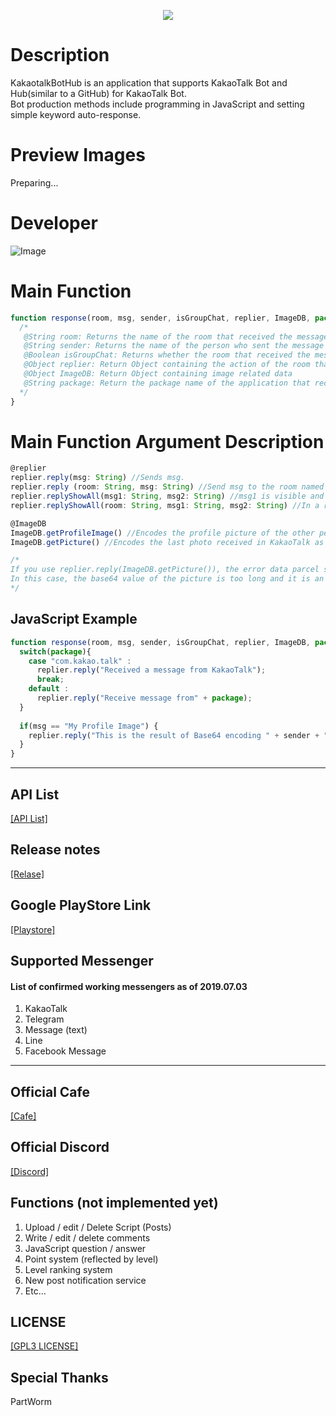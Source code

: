 <p align="center">
  <img src="https://raw.githubusercontent.com/sungbin5304/KakaoTalkBotHub/master/banner.png">
</p>

# Description
KakaotalkBotHub is an application that supports KakaoTalk Bot and Hub(similar to a GitHub) for KakaoTalk Bot.<br>
Bot production methods include programming in JavaScript and setting simple keyword auto-response.

# Preview Images
Preparing...

# Developer
![Image](https://raw.githubusercontent.com/sungbin5304/NewAutoReplyBot-Helper/master/IMAGE/sungbin.png)

# Main Function
``` JavaScript
function response(room, msg, sender, isGroupChat, replier, ImageDB, package) {
  /*
   @String room: Returns the name of the room that received the message
   @String sender: Returns the name of the person who sent the message
   @Boolean isGroupChat: Returns whether the room that received the message is a group chat room (open chat room is treated as a group chat room)
   @Object replier: Return Object containing the action of the room that received the message
   @Object ImageDB: Return Object containing image related data
   @String package: Return the package name of the application that received the message
  */
}
```

# Main Function Argument Description
```js
@replier
replier.reply(msg: String) //Sends msg.
replier.reply (room: String, msg: String) //Send msg to the room named room.
replier.replyShowAll(msg1: String, msg2: String) //msg1 is visible and msg2 is sent visible only when the full view button is pressed.
replier.replyShowAll(room: String, msg1: String, msg2: String) //In a room called room, msg1 is just visible, and msg2 is sent to be visible only when the full view button is pressed.

@ImageDB
ImageDB.getProfileImage() //Encodes the profile picture of the other person who received the message in KakaoTalk as Base64 and returns it.
ImageDB.getPicture() //Encodes the last photo received in KakaoTalk as Base64 and returns. (Default : null)

/*
If you use replier.reply(ImageDB.getPicture()), the error data parcel size ~~~ bytes may occur.
In this case, the base64 value of the picture is too long and it is an error in the process of sending it to KakaoTalk, so if you receive Base64 as a small photo and send it, it will work.
*/
```

## JavaScript Example
```js
function response(room, msg, sender, isGroupChat, replier, ImageDB, package) {
  switch(package){
    case "com.kakao.talk" :
      replier.reply("Received a message from KakaoTalk");
      break;
    default :
      replier.reply("Receive message from" + package);
  }
    
  if(msg == "My Profile Image") {
    replier.reply("This is the result of Base64 encoding " + sender + "`s profile picture.\n\n" + ImageDB.getProfileImage());
  }
}
```

-----

## API List
[[API List]](https://github.com/sungbin5304/NewAutoReplyBot-Helper/blob/master/API/API.md)

## Release notes
[[Relase]](https://github.com/sungbin5304/NewAutoReplyBot-Helper/releases)

## Google PlayStore Link
[[Playstore]](https://play.google.com/store/apps/details?id=com.sungbin.autoreply.bot.three)

## Supported Messenger
#### List of confirmed working messengers as of 2019.07.03
1. KakaoTalk
2. Telegram
3. Message (text)
4. Line
5. Facebook Message

-----

## Official Cafe
[[Cafe]](https://cafe.naver.com/nameyee)

## Official Discord
[[Discord]](https://discord.gg/2measTZ)

## Functions (not implemented yet)
1. Upload / edit / Delete Script (Posts)
2. Write / edit / delete comments
3. JavaScript question / answer
4. Point system (reflected by level)
5. Level ranking system
6. New post notification service
7. Etc...

## LICENSE
[[GPL3 LICENSE]](https://github.com/sungbin5304/KakaoBotSourceHub/blob/master/LICENSE)

## Special Thanks
PartWorm
